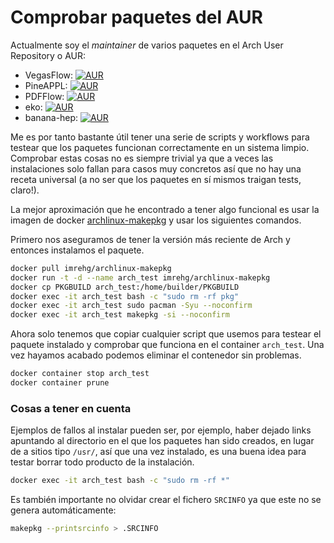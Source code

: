 # Comprobar paquetes del AUR

Actualmente soy el _maintainer_ de varios paquetes en el Arch User Repository o AUR:

- VegasFlow: [![AUR](https://img.shields.io/aur/version/python-vegasflow)](https://aur.archlinux.org/packages/python-vegasflow/)
- PineAPPL: [![AUR](https://img.shields.io/aur/version/pineappl)](https://aur.archlinux.org/packages/pineappl)
- PDFFlow: [![AUR](https://img.shields.io/aur/version/python-pdfflow)](https://aur.archlinux.org/packages/python-pdfflow)
- eko: [![AUR](https://img.shields.io/aur/version/python-eko)](https://aur.archlinux.org/packages/python-eko)
- banana-hep: [![AUR](https://img.shields.io/aur/version/python-banana-hep)](https://aur.archlinux.org/packages/python-banana-hep)

Me es por tanto bastante útil tener una serie de scripts y workflows para testear que los paquetes funcionan
correctamente en un sistema limpio.
Comprobar estas cosas no es siempre trivial ya que a veces las instalaciones solo fallan para casos muy concretos
así que no hay una receta universal (a no ser que los paquetes en sí mismos traigan tests, claro!).

La mejor aproximación que he encontrado a tener algo funcional es usar la imagen de docker [archlinux-makepkg](https://hub.docker.com/r/imrehg/archlinux-makepkg/dockerfile)
y usar los siguientes comandos.

Primero nos aseguramos de tener la versión más reciente de Arch y entonces instalamos el paquete.

```bash
docker pull imrehg/archlinux-makepkg
docker run -t -d --name arch_test imrehg/archlinux-makepkg
docker cp PKGBUILD arch_test:/home/builder/PKGBUILD
docker exec -it arch_test bash -c "sudo rm -rf pkg"
docker exec -it arch_test sudo pacman -Syu --noconfirm
docker exec -it arch_test makepkg -si --noconfirm
```

Ahora solo tenemos que copiar cualquier script que usemos para testear el paquete instalado y comprobar que funciona en el
container ``arch_test``.
Una vez hayamos acabado podemos eliminar el contenedor sin problemas.

```bash
docker container stop arch_test
docker container prune
```

### Cosas a tener en cuenta
Ejemplos de fallos al instalar pueden ser, por ejemplo, haber dejado links apuntando
al directorio en el que los paquetes han sido creados, en lugar de a sitios tipo `/usr/`,
así que una vez instalado, es una buena idea para testar borrar todo producto de la instalación.

```bash
docker exec -it arch_test bash -c "sudo rm -rf *"
```

Es también importante no olvidar crear el fichero ``SRCINFO`` ya que este no se genera automáticamente:

```bash
makepkg --printsrcinfo > .SRCINFO
```

